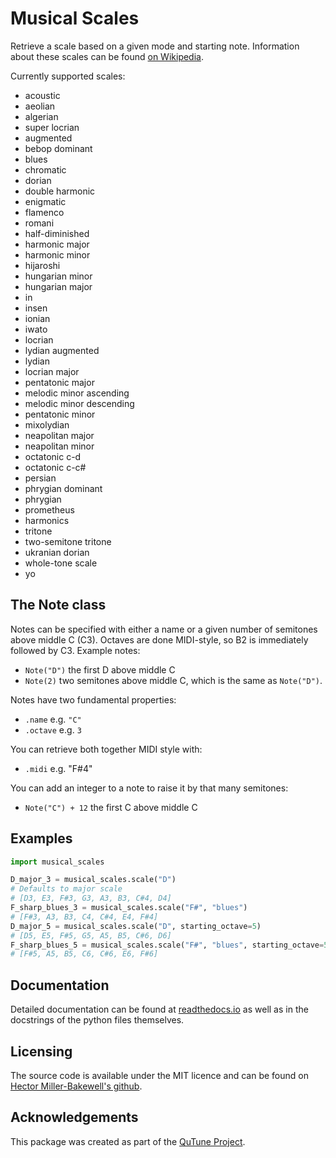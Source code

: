 # Musical Scales

Retrieve a scale based on a given mode and starting note.
Information about these scales can be found [on Wikipedia](https://en.wikipedia.org/wiki/List_of_musical_scales_and_modes).

Currently supported scales:
 - acoustic
 - aeolian
 - algerian
 - super locrian
 - augmented
 - bebop dominant
 - blues
 - chromatic
 - dorian
 - double harmonic
 - enigmatic
 - flamenco
 - romani
 - half-diminished
 - harmonic major
 - harmonic minor
 - hijaroshi
 - hungarian minor
 - hungarian major
 - in
 - insen
 - ionian
 - iwato
 - locrian
 - lydian augmented
 - lydian
 - locrian major
 - pentatonic major
 - melodic minor ascending
 - melodic minor descending
 - pentatonic minor
 - mixolydian
 - neapolitan major
 - neapolitan minor
 - octatonic c-d
 - octatonic c-c#
 - persian
 - phrygian dominant
 - phrygian
 - prometheus
 - harmonics
 - tritone
 - two-semitone tritone
 - ukranian dorian
 - whole-tone scale
 - yo

## The Note class

Notes can be specified with either a name or a given number of semitones above middle C (C3).
Octaves are done MIDI-style, so B2 is immediately followed by C3.
Example notes:
 - `Note("D")` the first D above middle C
 - `Note(2)` two semitones above middle C, which is the same as `Note("D")`.

Notes have two fundamental properties:
 - `.name` e.g. `"C"`
 - `.octave` e.g. `3`

You can retrieve both together MIDI style with:
 - `.midi` e.g. "F#4"

You can add an integer to a note to raise it by that many semitones:
 - `Note("C") + 12` the first C above middle C

## Examples
````python
import musical_scales

D_major_3 = musical_scales.scale("D")
# Defaults to major scale
# [D3, E3, F#3, G3, A3, B3, C#4, D4]
F_sharp_blues_3 = musical_scales.scale("F#", "blues")
# [F#3, A3, B3, C4, C#4, E4, F#4]
D_major_5 = musical_scales.scale("D", starting_octave=5)
# [D5, E5, F#5, G5, A5, B5, C#6, D6]
F_sharp_blues_5 = musical_scales.scale("F#", "blues", starting_octave=5)
# [F#5, A5, B5, C6, C#6, E6, F#6]
````


## Documentation

Detailed documentation can be found at [readthedocs.io](https://musical-scales.readthedocs.io/en/latest/) as well as
in the docstrings of the python files themselves.

## Licensing

The source code is available under the MIT licence and can be found
on [Hector Miller-Bakewell's github](https://github.com/hmillerbakewell/musical-scales).

## Acknowledgements

This package was created as part of the [QuTune Project](https://iccmr-quantum.github.io/).

